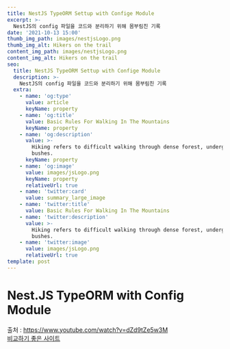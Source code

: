 ```yaml
---
title: NestJS TypeORM Settup with Confige Module
excerpt: >-
  NestJS의 config 파일을 코드와 분리하기 위해 몸부림친 기록
date: '2021-10-13 15:00'
thumb_img_path: images/nestjsLogo.png
thumb_img_alt: Hikers on the trail
content_img_path: images/nestjsLogo.png
content_img_alt: Hikers on the trail
seo:
  title: NestJS TypeORM Settup with Confige Module
  description: >-
    NestJS의 config 파일을 코드와 분리하기 위해 몸부림친 기록
  extra:
    - name: 'og:type'
      value: article
      keyName: property
    - name: 'og:title'
      value: Basic Rules For Walking In The Mountains
      keyName: property
    - name: 'og:description'
      value: >-
        Hiking refers to difficult walking through dense forest, undergrowth, or
        bushes.
      keyName: property
    - name: 'og:image'
      value: images/jsLogo.png
      keyName: property
      relativeUrl: true
    - name: 'twitter:card'
      value: summary_large_image
    - name: 'twitter:title'
      value: Basic Rules For Walking In The Mountains
    - name: 'twitter:description'
      value: >-
        Hiking refers to difficult walking through dense forest, undergrowth, or
        bushes.
    - name: 'twitter:image'
      value: images/jsLogo.png
      relativeUrl: true
template: post
---
```


# Nest.JS TypeORM with Config Module



출처 : 
https://www.youtube.com/watch?v=dZd9tZe5w3M  
[비교하기 좋은 사이트](https://gaemi606.tistory.com/entry/NestJS-%EB%8D%B0%EC%9D%B4%ED%84%B0%EB%B2%A0%EC%9D%B4%EC%8A%A4-%EC%97%B0%EA%B2%B0-%EC%84%A4%EC%A0%95-%EC%A0%95%EB%B3%B4%EB%A5%BC-%EC%9E%85%EB%A0%A5%ED%95%98%EB%8A%94-%EB%8B%A4%EC%96%91%ED%95%9C-%EB%B0%A9%EB%B2%95-database-connection)
